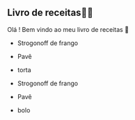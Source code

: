 ## Livro de receitas:man_cook:

Olá ! Bem vindo ao meu livro de receitas :wave:

- Strogonoff de frango

- Pavê

- torta

-  Strogonoff de frango
-  Pavê
-  bolo

